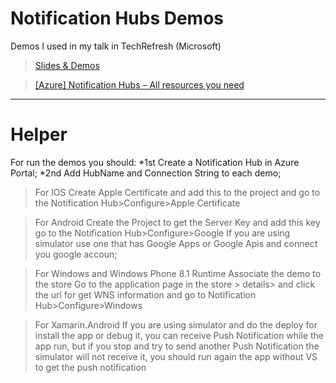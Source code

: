 Notification Hubs Demos
================

Demos I used in my talk in TechRefresh (Microsoft)

> [Slides & Demos](http://www.saramgsilva.com/index.php/2014/mobile-notification-for-any-device-using-azure-notification-hubs/)

>[[Azure] Notification Hubs – All resources you need](http://www.saramgsilva.com/index.php/2014/azure-notification-hubs-all-resources-you-need/)

____________________________________________________________________________________________________________________



Helper
================
For run the demos you should:
*1st Create a Notification Hub in Azure Portal;
*2nd Add HubName and Connection String to each demo;

> For IOS
Create Apple Certificate and add this to the project and go to the Notification Hub>Configure>Apple Certificate

> For Android
Create the Project to get the Server Key and add this key go to the Notification Hub>Configure>Google
If you are using simulator use one that has Google Apps or Google Apis and connect you google accoun;

> For Windows and Windows Phone 8.1 Runtime
Associate the demo to the store
Go to the application page in the store > details> and click the url for get WNS information and go to Notification Hub>Configure>Windows

> For Xamarin.Android
If you are using simulator and do the deploy for install the app or debug it, you can receive Push Notification while the app run, but if you stop and try to send another Push Notification the simulator will not receive it, you should run again the app without VS to get the push notification


